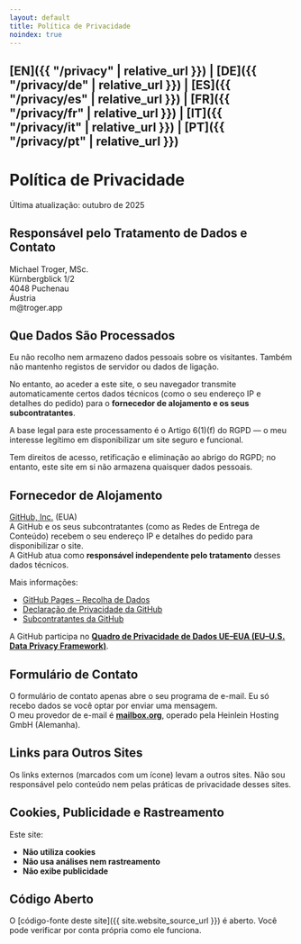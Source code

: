 ```yaml
---
layout: default
title: Política de Privacidade
noindex: true
---
```

## [EN]({{ "/privacy" | relative_url }}) | [DE]({{ "/privacy/de" | relative_url }}) | [ES]({{ "/privacy/es" | relative_url }}) | [FR]({{ "/privacy/fr" | relative_url }}) | [IT]({{ "/privacy/it" | relative_url }}) | [PT]({{ "/privacy/pt" | relative_url }})

# Política de Privacidade
Última atualização: outubro de 2025

## Responsável pelo Tratamento de Dados e Contato
Michael Troger, MSc.  
Kürnbergblick 1/2   
4048 Puchenau  
Áustria  
&#109;&#64;&#116;&#114;&#111;&#103;&#101;&#114;&#46;&#97;&#112;&#112;  

## Que Dados São Processados
Eu não recolho nem armazeno dados pessoais sobre os visitantes. Também não mantenho registos de servidor ou dados de ligação.

No entanto, ao aceder a este site, o seu navegador transmite automaticamente certos dados técnicos (como o seu endereço IP e detalhes do pedido) para o **fornecedor de alojamento e os seus subcontratantes**.  

A base legal para este processamento é o Artigo 6(1)(f) do RGPD — o meu interesse legítimo em disponibilizar um site seguro e funcional.

Tem direitos de acesso, retificação e eliminação ao abrigo do RGPD; no entanto, este site em si não armazena quaisquer dados pessoais.

## Fornecedor de Alojamento
[GitHub, Inc.](https://github.com) (EUA)  
A GitHub e os seus subcontratantes (como as Redes de Entrega de Conteúdo) recebem o seu endereço IP e detalhes do pedido para disponibilizar o site.  
A GitHub atua como **responsável independente pelo tratamento** desses dados técnicos.  

Mais informações:  
- [GitHub Pages – Recolha de Dados](https://docs.github.com/en/pages/getting-started-with-github-pages/about-github-pages#data-collection)  
- [Declaração de Privacidade da GitHub](https://docs.github.com/en/site-policy/privacy-policies/github-general-privacy-statement)  
- [Subcontratantes da GitHub](https://docs.github.com/en/site-policy/privacy-policies/github-subprocessors)  

A GitHub participa no **[Quadro de Privacidade de Dados UE–EUA (EU–U.S. Data Privacy Framework)](https://www.dataprivacyframework.gov)**.

## Formulário de Contato
O formulário de contato apenas abre o seu programa de e-mail. Eu só recebo dados se você optar por enviar uma mensagem.  
O meu provedor de e-mail é **[mailbox.org](https://mailbox.org)**, operado pela Heinlein Hosting GmbH (Alemanha).

## Links para Outros Sites
Os links externos (marcados com um ícone) levam a outros sites. Não sou responsável pelo conteúdo nem pelas práticas de privacidade desses sites.

## Cookies, Publicidade e Rastreamento
Este site:  
- **Não utiliza cookies**  
- **Não usa análises nem rastreamento**  
- **Não exibe publicidade**

## Código Aberto
O [código-fonte deste site]({{ site.website_source_url }}) é aberto. Você pode verificar por conta própria como ele funciona.
